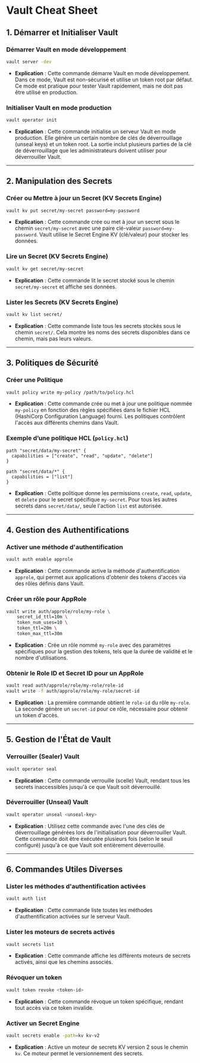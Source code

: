 
# Vault Cheat Sheet

## 1. Démarrer et Initialiser Vault

### Démarrer Vault en mode développement
```bash
vault server -dev
```
- **Explication** : Cette commande démarre Vault en mode développement. Dans ce mode, Vault est non-sécurisé et utilise un token root par défaut. Ce mode est pratique pour tester Vault rapidement, mais ne doit pas être utilisé en production.

### Initialiser Vault en mode production
```bash
vault operator init
```
- **Explication** : Cette commande initialise un serveur Vault en mode production. Elle génère un certain nombre de clés de déverrouillage (unseal keys) et un token root. La sortie inclut plusieurs parties de la clé de déverrouillage que les administrateurs doivent utiliser pour déverrouiller Vault.

---

## 2. Manipulation des Secrets

### Créer ou Mettre à jour un Secret (KV Secrets Engine)
```bash
vault kv put secret/my-secret password=my-password
```
- **Explication** : Cette commande crée ou met à jour un secret sous le chemin `secret/my-secret` avec une paire clé-valeur `password=my-password`. Vault utilise le Secret Engine KV (clé/valeur) pour stocker les données.

### Lire un Secret (KV Secrets Engine)
```bash
vault kv get secret/my-secret
```
- **Explication** : Cette commande lit le secret stocké sous le chemin `secret/my-secret` et affiche ses données.

### Lister les Secrets (KV Secrets Engine)
```bash
vault kv list secret/
```
- **Explication** : Cette commande liste tous les secrets stockés sous le chemin `secret/`. Cela montre les noms des secrets disponibles dans ce chemin, mais pas leurs valeurs.

---

## 3. Politiques de Sécurité

### Créer une Politique
```bash
vault policy write my-policy /path/to/policy.hcl
```
- **Explication** : Cette commande crée ou met à jour une politique nommée `my-policy` en fonction des règles spécifiées dans le fichier HCL (HashiCorp Configuration Language) fourni. Les politiques contrôlent l'accès aux différents chemins dans Vault.

### Exemple d’une politique HCL (`policy.hcl`)
```hcl
path "secret/data/my-secret" {
  capabilities = ["create", "read", "update", "delete"]
}

path "secret/data/*" {
  capabilities = ["list"]
}
```
- **Explication** : Cette politique donne les permissions `create`, `read`, `update`, et `delete` pour le secret spécifique `my-secret`. Pour tous les autres secrets dans `secret/data/`, seule l'action `list` est autorisée.

---

## 4. Gestion des Authentifications

### Activer une méthode d'authentification
```bash
vault auth enable approle
```
- **Explication** : Cette commande active la méthode d'authentification `approle`, qui permet aux applications d'obtenir des tokens d'accès via des rôles définis dans Vault.

### Créer un rôle pour AppRole
```bash
vault write auth/approle/role/my-role \
    secret_id_ttl=10m \
    token_num_uses=10 \
    token_ttl=20m \
    token_max_ttl=30m
```
- **Explication** : Crée un rôle nommé `my-role` avec des paramètres spécifiques pour la gestion des tokens, tels que la durée de validité et le nombre d'utilisations.

### Obtenir le Role ID et Secret ID pour un AppRole
```bash
vault read auth/approle/role/my-role/role-id
vault write -f auth/approle/role/my-role/secret-id
```
- **Explication** : La première commande obtient le `role-id` du rôle `my-role`. La seconde génère un `secret-id` pour ce rôle, nécessaire pour obtenir un token d'accès.

---

## 5. Gestion de l'État de Vault

### Verrouiller (Sealer) Vault
```bash
vault operator seal
```
- **Explication** : Cette commande verrouille (scelle) Vault, rendant tous les secrets inaccessibles jusqu'à ce que Vault soit déverrouillé.

### Déverrouiller (Unseal) Vault
```bash
vault operator unseal <unseal-key>
```
- **Explication** : Utilisez cette commande avec l'une des clés de déverrouillage générées lors de l'initialisation pour déverrouiller Vault. Cette commande doit être exécutée plusieurs fois (selon le seuil configuré) jusqu'à ce que Vault soit entièrement déverrouillé.

---

## 6. Commandes Utiles Diverses

### Lister les méthodes d'authentification activées
```bash
vault auth list
```
- **Explication** : Cette commande liste toutes les méthodes d'authentification activées sur le serveur Vault.

### Lister les moteurs de secrets activés
```bash
vault secrets list
```
- **Explication** : Cette commande affiche les différents moteurs de secrets activés, ainsi que les chemins associés.

### Révoquer un token
```bash
vault token revoke <token-id>
```
- **Explication** : Cette commande révoque un token spécifique, rendant tout accès via ce token invalide.

### Activer un Secret Engine
```bash
vault secrets enable -path=kv kv-v2
```
- **Explication** : Active un moteur de secrets KV version 2 sous le chemin `kv`. Ce moteur permet le versionnement des secrets.
